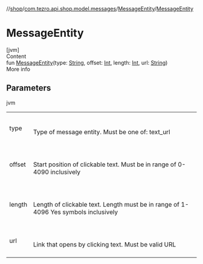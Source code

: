 //[shop](../../../index.md)/[com.tezro.api.shop.model.messages](../index.md)/[MessageEntity](index.md)/[MessageEntity](-message-entity.md)



# MessageEntity  
[jvm]  
Content  
fun [MessageEntity](-message-entity.md)(type: [String](https://kotlinlang.org/api/latest/jvm/stdlib/kotlin/-string/index.html), offset: [Int](https://kotlinlang.org/api/latest/jvm/stdlib/kotlin/-int/index.html), length: [Int](https://kotlinlang.org/api/latest/jvm/stdlib/kotlin/-int/index.html), url: [String](https://kotlinlang.org/api/latest/jvm/stdlib/kotlin/-string/index.html))  
More info  


## Parameters  
  
jvm  
  
| | |
|---|---|
| <a name="com.tezro.api.shop.model.messages/MessageEntity/MessageEntity/#kotlin.String#kotlin.Int#kotlin.Int#kotlin.String/PointingToDeclaration/"></a>type| <a name="com.tezro.api.shop.model.messages/MessageEntity/MessageEntity/#kotlin.String#kotlin.Int#kotlin.Int#kotlin.String/PointingToDeclaration/"></a><br><br>Type of message entity. Must be one of: text_url<br><br>|
| <a name="com.tezro.api.shop.model.messages/MessageEntity/MessageEntity/#kotlin.String#kotlin.Int#kotlin.Int#kotlin.String/PointingToDeclaration/"></a>offset| <a name="com.tezro.api.shop.model.messages/MessageEntity/MessageEntity/#kotlin.String#kotlin.Int#kotlin.Int#kotlin.String/PointingToDeclaration/"></a><br><br>Start position of clickable text. Must be in range of 0-4090 inclusively<br><br>|
| <a name="com.tezro.api.shop.model.messages/MessageEntity/MessageEntity/#kotlin.String#kotlin.Int#kotlin.Int#kotlin.String/PointingToDeclaration/"></a>length| <a name="com.tezro.api.shop.model.messages/MessageEntity/MessageEntity/#kotlin.String#kotlin.Int#kotlin.Int#kotlin.String/PointingToDeclaration/"></a><br><br>Length of clickable text. Length must be in range of 1-4096 Yes symbols inclusively<br><br>|
| <a name="com.tezro.api.shop.model.messages/MessageEntity/MessageEntity/#kotlin.String#kotlin.Int#kotlin.Int#kotlin.String/PointingToDeclaration/"></a>url| <a name="com.tezro.api.shop.model.messages/MessageEntity/MessageEntity/#kotlin.String#kotlin.Int#kotlin.Int#kotlin.String/PointingToDeclaration/"></a><br><br>Link that opens by clicking text. Must be valid URL<br><br>|
  
  



